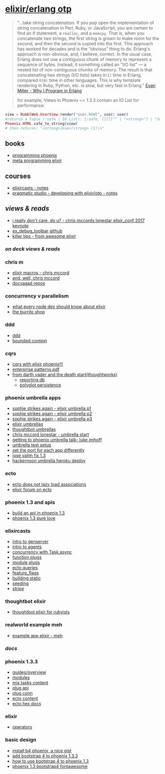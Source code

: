 # [elixir/erlang otp](https://elixir-lang.org/docs.html)

> "...take string concatenation. If you pop open the implementation of string concatenation in Perl, Ruby, or JavaScript, you are certain to find an if statement, a `realloc`, and a `memcpy`. That is, when you concatenate two strings, the first string is grown to make room for the second, and then the second is copied into the first. This approach has worked for decades and is the “obvious” thing to do. Erlang's approach is non-obvious, and, I believe, correct. In the usual case, Erlang does not use a contiguous chunk of memory to represent a sequence of bytes. Instead, it something called an “I/O list” — a nested list of non-contiguous chunks of memory. The result is that concatenating two strings (I/O lists) takes `O(1)` time in Erlang, compared `O(N)` time in other languages. This is why template rendering in Ruby, Python, etc. is slow, but very fast in Erlang."
[Evan Miller - Why I Program in Erlang](https://www.evanmiller.org/why-i-program-in-erlang.html)

> for example, Views in Phoenix ~> 1.3.3 contain an IO List for performance:
```elixir
view = RumblWeb.UserView.render("user.html", user: user)
#returns a tuple (:safe | IO List): {:safe, [[[[["" | "<strong>"] | "José"] | "</strong> ("] | "1"] | ")\n"]}
Phoenix.HTML.safe_to_string(view)
# then returns: "<strong>José</strong> (1)\n"
```

## books
- [programming phoenix](programming_phoenix/README.md)
- [meta programming elixir](https://pragprog.com/book/cmelixir/metaprogramming-elixir)

## courses
- [elixircasts - notes](elixircasts/README.md)
- [pragmatic studio - developing with elixir/otp - notes](pragmatic_studio/README.md)

## *views & reads*
- [i really don't care, do u? - chris mccords lonestar elixir_conf 2017 keynote](https://www.youtube.com/watch?v=tMO28ar0lW8)
- [ex_debug_toolbar github](https://github.com/kagux/ex_debug_toolbar)
- [killer tips - from awesome elixir](https://github.com/blackode/elixir-tips)

### *on deck views & reads*
### chris m
- [elixir macros - chris mccord](https://slides.com/chrismccord/elixir-macros#/1)
- [and, well, chris mccord](https://github.com/chrismccord?tab=repositories)
- [docyaaad repos](https://github.com/DockYard)
### concurrency v parallelism
- [what every node dev should know about elixir](https://www.youtube.com/watch?v=q8wueg2hswA&feature=youtu.be&t=37m4s)
- [the burrito shop](http://nathanmlong.com/2017/06/concurrency-vs-paralellism/)
### ddd
- [ddd](https://airbrake.io/blog/software-design/domain-driven-design)
- [bounded context](https://www.martinfowler.com/bliki/BoundedContext.html)
### cqrs
- [cqrs with elixir phoenix!!!](https://jfcloutier.github.io/jekyll/update/2015/11/04/cqrs_elixir_phoenix.html)
- [enterprise patterns pdf](http://disi.unal.edu.co/dacursci/sistemasycomputacion/docs/SWEBOK/Systems%20Engineering%20-%20EAA%20-%20Patterns%20of%20Enterprise%20Application%20Architecture%20-%20Addison%20Wesley.pdf)
- [from darth vader and the death start(thoughtworks)](https://www.martinfowler.com/bliki/CQRS.html)
  - [reporting db](https://www.martinfowler.com/bliki/ReportingDatabase.html)
  - [polyglot persistence](https://www.martinfowler.com/bliki/PolyglotPersistence.html)

### phoenix umbrella apps
- [sophie strikes again - elixir umbrella p1](https://www.thegreatcodeadventure.com/building-an-elixir-umbrella-app-part-1/)
- [sophie strikes again - elixir umbrella p2](https://www.thegreatcodeadventure.com/building-an-elixir-umbrella-app-react-part-2/)
- [sophie strikes again - elixir umbrella p3](https://www.thegreatcodeadventure.com/building-an-elixir-umbrella-app-part-3/)
- [elixir umbrellas](https://elixir-lang.org/getting-started/mix-otp/dependencies-and-umbrella-projects.html)
- [thoughtbot umbrellas](https://robots.thoughtbot.com/lessons-from-using-phoenix-1-3)
- [chris mccord lonestar - umbrella start](https://youtu.be/tMO28ar0lW8?t=27m54s)
- [getting to phoenix umbrella talk- luke imhoff](https://www.youtube.com/watch?v=1ocF_9Nc0ik)
- [umbrella test setup](https://elixirforum.com/t/umbrella-app-routing-with-plug-router-app-phoenix-app/10213/8)
- [set the port for each app differently](https://stackoverflow.com/questions/46479325/two-phoenix-apps-in-an-umbrella)
- [jose valim fix 1.3](https://github.com/obmarg/request_pot/pull/8)
- [hackernoon umbrella heroku deploy](https://hackernoon.com/deploying-a-phoenix-1-3-umbrella-app-to-heroku-452436b2b37f)

### ecto
- [ecto does not lazy load associations](https://hexdocs.pm/ecto/Ecto.html)
- [elixir forum on ecto](https://elixirforum.com/t/ecto-general-discussion-blog-posts-wiki/383)

### phoenix 1.3 and apis
- [build an api in phoenix 1.3](https://becoming-functional.com/building-a-rest-api-with-phoenix-1-3-part-1-9f8754aeaa87)
- [phoenix 1.3 pure love](https://swanros.com/2017/03/03/phoenix-1-3-is-pure-love-for-api-development/)

### elixircasts
- [intro to genserver](https://elixircasts.io/intro-to-genserver)
- [intro to agents](https://elixircasts.io/intro-to-agents)
- [concurrency with Task.async](https://elixircasts.io/concurrency-with-task.async_stream)
- [function plugs](https://elixircasts.io/intro-to-function-plugs)
- [module plugs](https://elixircasts.io/intro-to-module-plugs)
- [ecto queries](https://elixircasts.io/composing-ecto-queries)
- [feature_flags](https://elixircasts.io/feature-flags)
- [building static](https://elixircasts.io/static-site-with-elixir)
- [seeding](https://elixircasts.io/seeding-data-in-phoenix)
- [stripe](https://elixircasts.io/accepting-payments-with-stripe)

### thoughtbot elixir
- [thoughtbot elixir for rubyists](https://robots.thoughtbot.com/elixir-for-rubyists)

### realworld example meh
- [example app elixir - meh](https://github.com/gothinkster/elixir-phoenix-realworld-example-app)

### *docs*
### phoenix 1.3.3
- [guides/overview](https://hexdocs.pm/phoenix/overview.html)
- [modules](https://hexdocs.pm/phoenix/Phoenix.html)
- [mix tasks content](https://hexdocs.pm/phoenix/phoenix_mix_tasks.html#content)
- [plug api](https://hexdocs.pm/plug/readme.html)
- [plug conn](https://hexdocs.pm/plug/Plug.Conn.html)
- [ecto content](https://hexdocs.pm/phoenix/ecto.html#content)
- [ecto hex docs](https://hexdocs.pm/ecto/Ecto.html)

### elixir
- [operators](https://hexdocs.pm/elixir/operators.html#content)

### basic design
- [install b4 phoenix, a nice gist](https://gist.github.com/mbenatti/4866eaa5c424f66042e19cc055b21f83)
- [add bootstrap 4 to phoenix 1.3.3](http://candland.net/elixir/2018/02/04/sass_bootstrap_4_in_phoenix_1.3.html)
- [how to use bootstrap 4 to phoenix 1.3](http://whatdidilearn.info/2018/02/11/how-to-use-bootstrap-4-with-phoenix.html)
- [phoenix 1.3 bootstrap4 fontawesome](http://terrcin.io/2017/04/16/phoenix-1.3-with_bootstrap_4_and_font_awesome/)
